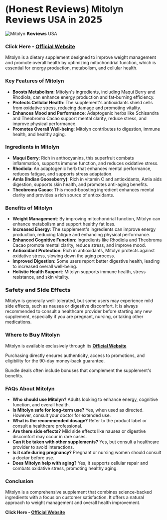 # (𝗛𝗼𝗻𝗲𝘀𝘁 𝗥𝗲𝘃𝗶𝗲𝘄𝘀) Mitolyn 𝗥𝗲𝘃𝗶𝗲𝘄𝘀 USA in 𝟮𝟬𝟮𝟱

![Mitolyn 𝗥𝗲𝘃𝗶𝗲𝘄𝘀 USA](https://mitolyn.com/assets/images/full-product.png)

### Click Here - [Official Website](https://tinyurl.com/yfv4yuze)

Mitolyn is a dietary supplement designed to improve weight management and promote overall health by optimizing mitochondrial function, which is essential for energy production, metabolism, and cellular health.

### Key Features of Mitolyn

- **Boosts Metabolism**: Mitolyn's ingredients, including Maqui Berry and Rhodiola, can enhance energy production and fat-burning efficiency.
- **Protects Cellular Health**: The supplement's antioxidants shield cells from oxidative stress, reducing damage and promoting vitality.
- **Enhances Mood and Performance**: Adaptogenic herbs like Schisandra and Theobroma Cacao support mental clarity, reduce stress, and improve physical performance.
- **Promotes Overall Well-being**: Mitolyn contributes to digestion, immune health, and healthy aging.

### Ingredients in Mitolyn

- **Maqui Berry**: Rich in anthocyanins, this superfruit combats inflammation, supports immune function, and reduces oxidative stress.
- **Rhodiola**: An adaptogenic herb that enhances mental performance, reduces fatigue, and supports stress adaptation.
- **Amla (Indian Gooseberry)**: Rich in vitamin C and antioxidants, Amla aids digestion, supports skin health, and promotes anti-aging benefits.
- **Theobroma Cacao**: This mood-boosting ingredient enhances mental clarity and provides a rich source of antioxidants.

### Benefits of Mitolyn

- **Weight Management**: By improving mitochondrial function, Mitolyn can enhance metabolism and support healthy fat loss.
- **Increased Energy**: The supplement's ingredients can improve energy production, reducing fatigue and enhancing physical performance.
- **Enhanced Cognitive Function**: Ingredients like Rhodiola and Theobroma Cacao promote mental clarity, reduce stress, and improve mood.
- **Antioxidant Protection**: Rich in antioxidants, Mitolyn protects against oxidative stress, slowing down the aging process.
- **Improved Digestion**: Some users report better digestive health, leading to increased overall well-being.
- **Holistic Health Support**: Mitolyn supports immune health, stress resistance, and skin vitality.

### 𝗦𝗮𝗳𝗲𝘁𝘆 𝗮𝗻𝗱 𝗦𝗶𝗱𝗲 𝗘𝗳𝗳𝗲𝗰𝘁𝘀

Mitolyn is generally well-tolerated, but some users may experience mild side effects, such as nausea or digestive discomfort. It is always recommended to consult a healthcare provider before starting any new supplement, especially if you are pregnant, nursing, or taking other medications.

### Where to 𝗕𝘂𝘆 Mitolyn

Mitolyn is available exclusively through its **[Official Website](https://tinyurl.com/yfv4yuze)**

Purchasing directly ensures authenticity, access to promotions, and eligibility for the 90-day money-back guarantee. 

Bundle deals often include bonuses that complement the supplement's benefits.

### FAQs About Mitolyn

- **Who should use Mitolyn?** Adults looking to enhance energy, cognitive function, and overall health.
- **Is Mitolyn safe for long-term use?** Yes, when used as directed. However, consult your doctor for extended use.
- **What is the recommended dosage?** Refer to the product label or consult a healthcare professional.
- **Are there side effects?** Mild side effects like nausea or digestive discomfort may occur in rare cases.
- **Can it be taken with other supplements?** Yes, but consult a healthcare provider to avoid interactions.
- **Is it safe during pregnancy?** Pregnant or nursing women should consult a doctor before use.
- **Does Mitolyn help with aging?** Yes, it supports cellular repair and combats oxidative stress, promoting healthy aging.

### Conclusion

Mitolyn is a comprehensive supplement that combines science-backed ingredients with a focus on customer satisfaction. It offers a natural approach to weight management and overall health improvement.

**Click Here - [Official Website](https://tinyurl.com/yfv4yuze)**
